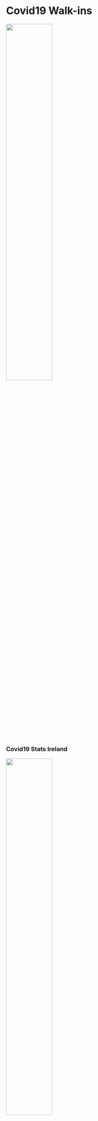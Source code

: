 # Covid19 Walk-ins

<img width="50%" src="https://user-images.githubusercontent.com/96786353/148695909-13d921de-3ddd-43e4-8920-09d292205d1d.gif">

### Covid19 Stats Ireland
<img width="50%" src="https://user-images.githubusercontent.com/96786353/148699016-1c11c7b5-c98c-4f6a-8bc9-eb4ca70dfeaa.gif">

### Walk-ins 
<img width="70%" src="https://user-images.githubusercontent.com/96786353/148699772-43f7f89a-967a-4696-a5ae-cda6c8faa450.gif">

### JQuery_dropdown menu 
<img width="40%" src="https://user-images.githubusercontent.com/96786353/148700809-a017516d-4ebd-4f18-a11d-7fc715802e9e.gif">
